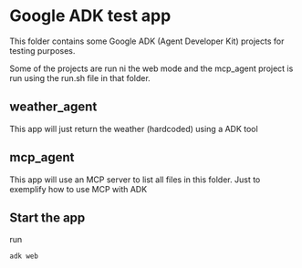 # Google ADK test app

This folder contains some Google ADK (Agent Developer Kit) projects for testing purposes.

Some of the projects are run ni the web mode and the mcp_agent project is run using the run.sh file in that folder.

## weather_agent
This app will just return the weather (hardcoded) using a ADK tool

## mcp_agent
This app will use an MCP server to list all files in this folder.
Just to exemplify how to use MCP with ADK


## Start the app

run 

```
adk web
```
